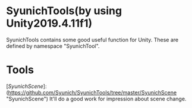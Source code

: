 # SyunichTools(by using Unity2019.4.11f1)
SyunichTools contains some good useful function for Unity. These are defined by namespace "SyunichTool".

# Tools
[*SyunichScene*]:(https://github.com/Syunich/SyunichTools/tree/master/SyunichScene "SyunichScene") It'll do a good work for impression about scene change.
